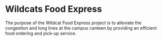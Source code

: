 # Wildcats Food Express
 The purpose of the Wildcat Food Express project is to alleviate the congestion and long lines at the campus canteen by providing an efficient food ordering and pick-up service. 
